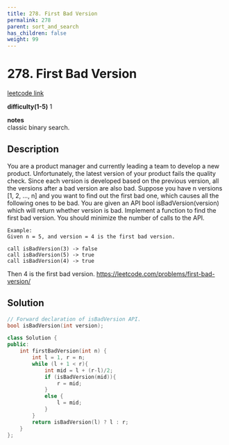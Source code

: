 ```yaml
---
title: 278. First Bad Version
permalink: 278
parent: sort_and_search
has_children: false
weight: 99
---
```

# 278. First Bad Version
[leetcode link](https://leetcode.com/problems/first-bad-version/)

**difficulty(1-5)** 
1

**notes**   
classic binary search.

## Description
You are a product manager and currently leading a team to develop a new product. Unfortunately, the latest version of your product fails the quality check. Since each version is developed based on the previous version, all the versions after a bad version are also bad.
Suppose you have n versions [1, 2, ..., n] and you want to find out the first bad one, which causes all the following ones to be bad.
You are given an API bool isBadVersion(version) which will return whether version is bad. Implement a function to find the first bad version. You should minimize the number of calls to the API.
```
Example:
Given n = 5, and version = 4 is the first bad version.

call isBadVersion(3) -> false
call isBadVersion(5) -> true
call isBadVersion(4) -> true
```
Then 4 is the first bad version. https://leetcode.com/problems/first-bad-version/


## Solution
```c++
// Forward declaration of isBadVersion API.
bool isBadVersion(int version);

class Solution {
public:
    int firstBadVersion(int n) {
        int l = 1, r = n;
        while (l + 1 < r){
            int mid = l + (r-l)/2;
            if (isBadVersion(mid)){
                r = mid;
            }
            else {
                l = mid;
            }
        }
        return isBadVersion(l) ? l : r;
    }
};
```


